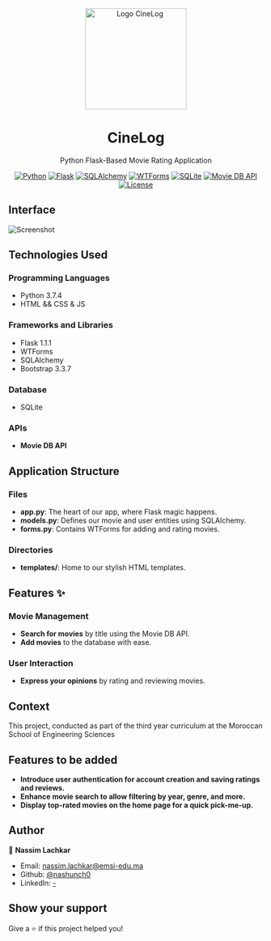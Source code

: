 <div align="center">
  <img src="https://github.com/nashunch0/CineLog/blob/main/OIG2.jpeg" alt="Logo CineLog" style="width:200px;height:200px;")>
<h1>  CineLog</h1>
<p>Python Flask-Based Movie Rating Application </p>
<p>
  <a href="https://www.python.org/"><img src="https://img.shields.io/badge/python-3.8%2B-blue.svg" alt="Python"></a>
  <a href="https://flask.palletsprojects.com/"><img src="https://img.shields.io/badge/Flask-1.1.2-blue.svg" alt="Flask"></a>
  <a href="https://www.sqlalchemy.org/"><img src="https://img.shields.io/badge/SQLAlchemy-1.3.23-blue.svg" alt="SQLAlchemy"></a>
  <a href="https://wtforms.readthedocs.io/"><img src="https://img.shields.io/badge/WTForms-2.3.3-blue.svg" alt="WTForms"></a>
  <a href="https://www.sqlite.org/"><img src="https://img.shields.io/badge/SQLite-3-blue.svg" alt="SQLite"></a>
  <a href="https://www.themoviedb.org/documentation/api"><img src="https://img.shields.io/badge/MovieDBAPI-3-blue.svg" alt="Movie DB API"></a>
  <a href="https://github.com/nashunch0/CineLog/blob/main/LICENSE"><img src="https://img.shields.io/badge/license-MIT-green.svg" alt="License"></a>

</p>
</div>



## Interface
<img src="https://github.com/nashunch0/CineLog/blob/main/Screenshot_new.png" alt="Screenshot">



## Technologies Used 
### Programming Languages
* Python 3.7.4
* HTML && CSS & JS  
### Frameworks and Libraries
* Flask 1.1.1
* WTForms
* SQLAlchemy
* Bootstrap 3.3.7
### Database
* SQLite
### APIs
* **Movie DB API** 

## Application Structure
### Files
* **app.py**: The heart of our app, where Flask magic happens.
* **models.py**: Defines our movie and user entities using SQLAlchemy.
* **forms.py**: Contains WTForms for adding and rating movies.

### Directories
* **templates/**: Home to our stylish HTML templates.

## Features ✨
### Movie Management
* **Search for movies** by title using the Movie DB API.
* **Add movies** to the database with ease.

### User Interaction
* **Express your opinions** by rating and reviewing movies.

## Context
  This project, conducted as part of the third year curriculum at the Moroccan School of Engineering Sciences 
## Features to be added 

* **Introduce user authentication for account creation and saving ratings and reviews.**
* **Enhance movie search to allow filtering by year, genre, and more.**
* **Display top-rated movies on the home page for a quick pick-me-up.**
## Author

👤 **Nassim Lachkar**

* Email: nassim.lachkar@emsi-edu.ma
* Github: [@nashunch0](https://github.com/nashunch0/)
* LinkedIn: [-](-)

## Show your support

Give a ⭐️ if this project helped you!
